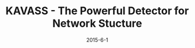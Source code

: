 ---
title: "KAVASS - The Powerful Detector for Network Stucture"
permalink: /projects/changhong_health
excerpt: "<img src='/images/kavass.png'>"
date: 2015-6-1
---